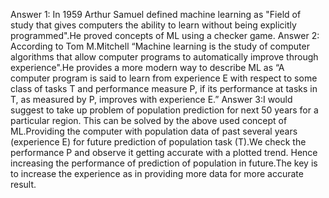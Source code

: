 Answer 1: In 1959 Arthur Samuel defined machine learning as "Field of study that gives computers the ability to learn without being explicitly programmed".He proved concepts of ML using a checker game.
Answer 2: According to Tom M.Mitchell “Machine learning is the study of computer algorithms that allow computer programs to automatically improve through experience".He provides a more modern way to describe ML as “A computer program is said to learn from experience E with respect to some class of tasks T and performance measure P, if its performance at tasks in T, as measured by P, improves with experience E.”
Answer 3:I would suggest to take up problem of population prediction for next 50 years for a particular region. This can be solved by the above used concept of ML.Providing the computer with population data of past several years (experience E) for future prediction of population task (T).We check the performance P and observe it getting accurate with a plotted trend. Hence increasing the performance of prediction of population in future.The key is to increase the experience as in providing more data for more accurate result.
